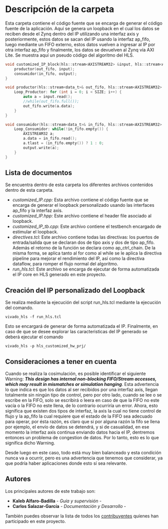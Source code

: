 # Descripción de la carpeta

Esta carpeta contiene el código fuente que se encarga de generar el código fuente de la aplicación. Aquí se genera un loopback en el cual los datos se reciben desde el Zynq dentro del IP utilizando una interfaz axis y posteriormente, estos datos se sacan del IP usando la interfaz ap_fifo, luego mediante un FIFO externo, estos datos vuelven a ingresar al IP por otra interfaz ap_fifo y finalmente, los datos se devuelven al Zynq vía AXI Lite. Se muestra aquí un pseudo código del algoritmo del HLS.

```C
void customized_IP_block(hls::stream<AXISTREAM32> &input, hls::stream<AXISTREAM32> &output, hls::stream<data_t>& in_fifo, hls::stream<data_t>& out_fifo){
	productor(out_fifo, input);
	consumidor(in_fifo, output);
}

void productor(hls::stream<data_t>& out_fifo, hls::stream<AXISTREAM32> &input) {
	Loop_Productor: for (int i = 0; i < SIZE; i++) {
		auto a = input.read();
		//while(out_fifo.full());
		out_fifo.write(a.data);
	}
}

void consumidor(hls::stream<data_t>& in_fifo, hls::stream<AXISTREAM32> &output) {
	Loop_Consumidor: while(!in_fifo.empty()) {
        AXISTREAM32 a;
		a.data = in_fifo.read();
		a.tlast = (in_fifo.empty()) ? 1 : 0;
		output.write(a);
    } 
}
```

## Lista de documentos

Se encuentra dentro de esta carpeta los diferentes archivos contenidos dentro de esta carpeta.

* *customized_IP.cpp:* Esta archivo contiene el código fuente que se encarga de generar el loopback personalizado usando las interfaces ap_fifo y la interfaz axis.
* *customized_IP.hpp:* Este archivo contiene el header file asociado al loopback.
* *customized_IP_tb.cpp:* Este archivo contiene el testbench encargado de estimular el loopback.
* *directives.tcl:* Este archivo contiene todas las directivas: los puertos de entrada/salida que se declaran dos de tipo axis y dos de tipo ap_fifo. Además el retorno de la función se declara como ap_ctrl_chain. De la misma forma, se aplica tanto al for como al while se le aplica la directiva pipeline para mejorar el rendimiento del IP, así como la directiva dataflow, para romper el flujo normal del algoritmo.
* *run_hls.tcl:* Este archivo se encarga de ejecutar de forma automatizada el IP core en HLS generado en este proyecto.


## Creación del IP personalizado del Loopback

Se realiza mediante la ejecución del script  run_hls.tcl mediante la ejecución del comando.

```
vivado_hls -f run_hls.tcl
```

Esto se encargará de generar de forma automatizada el IP. Finalmente, en caso de que se desee explorar las caracteristicas del IP generado se deberá ejecutar el comando

```
vivado_hls -p hls_customized_hw_prj/
```

## Consideraciones a tener en cuenta

Cuando se realiza la cosimulación, es posible identificar el siguiente Warning: ***This design has internal non-blocking FIFO/Stream accesses, which may result in mismatches or simulation hanging***. Esta advertencia lo que indica es que los datos al ser recibidos por una interfaz axis, llegan totalmente sin ningún tipo de control, pero por otro lado, cuando se lee o se escribe en la FIFO, solo se escribirá o leera en caso de que la FIFO no este vacía o la FIFO no este llena, de lo contrario ocurriría un error. Ahora, esto significa que existen dos tipos de interfaz, la axis la cual no tiene control de flujo y la ap_fifo la cual requiere que el estado de la FIFO sea adecuado para operar, por ésta razón, es claro que si por alguna razón la fifo se llena por ejemplo, el envío de datos se detendrá, y si de casualidad, en ese momento la interfaz axis continua enviando datos hacia el IP, dentremos entonces un problema de congestion de datos. Por lo tanto, esto es lo que significa dicho Warning. 

Desde luego en este caso, todo está muy bien balanceado y esta condición nunca va a ocurrir, pero es una advertencia que tenemos que considerar, ya que  podría haber aplicaciones donde esto sí sea relevante.

## Autores

Los principales autores de este trabajo son:

* **Kaleb Alfaro-Badilla** - *Guía y supervisión* - 
* **Carlos Salazar-García** - *Documentación y Desarrollo* -

También puedes observar la lista de todos los [contribuyentes](https://github.com/cadriansalazarg/InterfacesZynq/contributors) quíenes han participado en este proyecto. 
